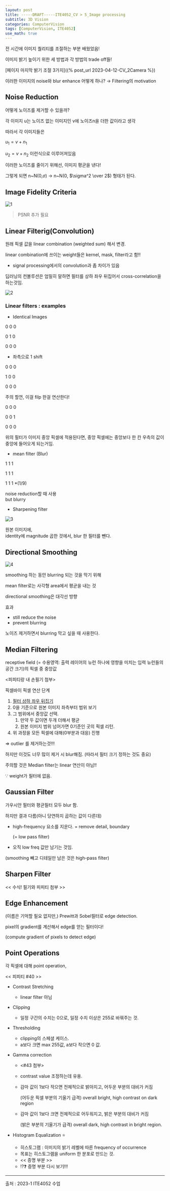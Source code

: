 ```yaml
---
layout: post
title: -----DRAFT-----ITE4052_CV > 5_Image processing
subtitle: 3D Vision
categories: ComputerVision
tags: [ComputerVision, ITE4052]
use_math: true
---
```



전 시간에 이미지 퀄리티를 조절하는 부분 배웠었음!

이미지 밝기 높이기 위한 세 방법과 각 방법의 trade off들!

[페이지 마지막 밝기 조절 3가지]({% post_url 2023-04-12-CV_2Camera %})

이러한 이미지의 noise와 blur enhance 어떻게 하나? → Filtering의 motivation

## Noise Reduction

어떻게 노이즈를 제거할 수 있을까?

각 이미지 u는 노이즈 없는 이미지인 v에 노이즈n을 더한 값이라고 생각

따라서 각 이미지들은

$u_1 = v + n_1$

$u_2 = v + n_2$ 이런식으로 이루어져있음

이러한 노이즈를 줄이기 위해선, 이미지 평균을 낸다!

그렇게 되면 n~N(0,$\sigma$) → n~N(0, $\sigma^2 \over 2$) 형태가 된다.

## Image Fidelity Criteria

![1][1]

> PSNR 추가 필요

## Linear Filterig(Convolution)

원래 픽셀 값을 linear combination (weighted sum) 해서 변경.

linear combination에 쓰이는 weight들은 kernel, mask, filter라고 함!!

- signal processing에서의 convolution과 좀 차이가 있음

딥러닝의 컨볼루션은 엄밀히 말하면 필터를 상하 좌우 뒤집어서 cross-correlation을 하는것임.

![2][2]

### Linear filters : examples

- Identical Images

0 0 0

0 1 0

0 0 0

- 좌측으로 1 shift

0 0 0

1 0 0

0 0 0

주의 할껀, 이걸 filp 한걸 연산한다!

0 0 0

0 0 1

0 0 0

위의 필터가 이미지 중앙 픽셀에 적용된다면, 중앙 픽셀에는 중앙보다 한 칸 우측의 값이 중앙에 들어오게 되는거임.

- mean filter (Blur)

1 1 1

1 1 1

1 1 1 *(1/9)

noise reduction할 때 사용   
but blurry

- Sharpening filter

![3][3]

원본 이미지에,   
identity에 magnitude 곱한 것에서, blur 한 필터를 뺀다.

## Directional Smoothing

![4][4]

smoothing 하는 동안 blurring 되는 것을 막기 위해

mean filter로는 사각형 area에서 평균을 내는 것

directional smoothing은 대각선 방향

효과

- still reduce the noise
- prevent blurring

노이즈 제거하면서 blurring 막고 싶을 때 사용한다. 

## Median Filtering

receptive field (= 수용영역: 출력 레이어의 뉴런 하나에 영향을 미치는 입력 뉴런들의 공간 크기)의 픽셀 중 중앙값 

<피피티랑 내 손필기 첨부>

픽셀바이 픽셀 연산 단계

1. <u>필터 상하 좌우 뒤집기</u>
2. 0을 기준으로 원본 이미지 좌측부터 범위 보기
3. 그 범위에서 중앙값 선택. 
    1. 만약 두 값이면 두개 더해서 평균
    2. 원본 이미지 범위 넘어가면 0기준인 곳의 픽셀 리턴.
4. 위 과정을 모든 픽셀에 대해(0부분과 대응) 진행

⇒ outlier 를 제거하는것!!!

하지만 이것도 너무 많이 제거 시 blur해짐. (따라서 필터 크기 정하는 것도 중요)

주의할 것은 Median filter는 linear 연산이 아님!!

$\because$ weight가 필터에 없음.

## Gaussian Filter

가우시안 필터와 평균필터 모두 blur 함.

하지만 결과 다름(아니 당연하지 곱하는 값이 다른데)

- high-frequency 요소를 지운다. = remove detail, boundary
    
    (= low pass filter)
    
- 오직 low freq 값만 남기는 것임.

(smoothing 빼고 디테일만 남은 것은 high-pass filter)

## Sharpen Filter

<< 수식! 필기와 피피티 첨부 >>

## Edge Enhancement

(이름은 기억할 필요 없지만,) Prewitt과 Sobel필터로 edge detection.

pixel의 gradient를 계산해서 edge를 얻는 필터이다!

(compute gradient of pixels to detect edge)

## Point Operations

각 픽셀에 대해 point operation,

<< 피피티 #40 >>

- Contrast Stretching
    - linear filter 아님
- Clipping
    - 일정 구간의 수치는 0으로, 일정 수치 이상은 255로 바꿔주는 것.
- Thresholding
    - clipping의 스페셜 케이스.
    - a보다 크면 max 255값, a보다 작으면 0 값.
- Gamma correction
    - <#43 첨부>
    - contrast value 조정하는데 유용.
    - 감마 값이 1보다 작으면 전체적으로 밝아지고, 어두운 부분의 대비가 커짐
        
        (어두운 픽셀 부분의 기울기 급격) overall bright, high contrast on dark region
        
    - 감마 값이 1보다 크면 전체적으로 어두워지고, 밝은 부분의 대비가 커짐
        
        (밝은 부분의 기울기가 급격) overall dark, high contrast in bright region.
        
- Histogram Equalization ⭐
    - 히스토그램 : 이미지의 밝기 레벨에 따른 frequency of occurrence
    - 목표는 히스토그램을 uniform 한 분포로 만드는 것.
    - << 증명 부분 >>
    - ⁉️❓ 증명 부분 다시 보기!!!

---


[1]: /assets/images/post_img/2023-04-18-CV_5ImageProcessing/1.png
[2]: /assets/images/post_img/2023-04-18-CV_5ImageProcessing/2.png
[3]: /assets/images/post_img/2023-04-18-CV_5ImageProcessing/3.png
[4]: /assets/images/post_img/2023-04-18-CV_5ImageProcessing/4.png



[5]: /assets/images/post_img/2023-04-18-CV_5ImageProcessing/5.jpg
[6]: /assets/images/post_img/2023-04-18-CV_5ImageProcessing/6.jpg
[7]: /assets/images/post_img/2023-04-18-CV_5ImageProcessing/7.jpg


[8]: /assets/images/post_img/2023-04-09-CV_43Dpart/8.jpg
[9]: /assets/images/post_img/2023-04-09-CV_43Dpart/9.jpg
[10]: /assets/images/post_img/2023-04-09-CV_43Dpart/10.jpg
[11]: /assets/images/post_img/2023-04-09-CV_43Dpart/11.jpg
[12]: /assets/images/post_img/2023-04-09-CV_43Dpart/12.jpg
[13]: /assets/images/post_img/2023-04-09-CV_43Dpart/13.jpg
[14]: /assets/images/post_img/2023-04-09-CV_43Dpart/14.jpg
[15]: /assets/images/post_img/2023-04-09-CV_43Dpart/15.jpg
[16]: /assets/images/post_img/2023-04-09-CV_43Dpart/16.jpg
[17]: /assets/images/post_img/2023-04-09-CV_43Dpart/17.jpg


[18]: /assets/images/post_img/2023-04-09-CV_43Dpart/18.jpg
[19]: /assets/images/post_img/2023-04-09-CV_43Dpart/19.jpg

[20]: /assets/images/post_img/2023-04-09-CV_43Dpart/20.jpg
[21]: /assets/images/post_img/2023-04-09-CV_43Dpart/21.jpg

[22]: /assets/images/post_img/2023-04-09-CV_43Dpart/22.jpg
[23]: /assets/images/post_img/2023-04-09-CV_43Dpart/23.jpg

[24]: /assets/images/post_img/2023-04-09-CV_43Dpart/24.jpg
[25]: /assets/images/post_img/2023-04-09-CV_43Dpart/25.jpg

[26]: /assets/images/post_img/2023-04-09-CV_43Dpart/26.jpg
[27]: /assets/images/post_img/2023-04-09-CV_43Dpart/27.jpg

출처 : 2023-1 ITE4052 수업  






